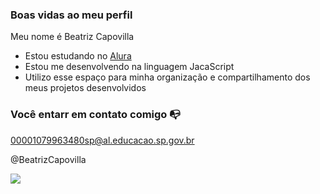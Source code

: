 ### Boas vidas ao meu perfil 

Meu nome é Beatriz Capovilla

- Estou estudando no [Alura](https://www.alura.com.br)
- Estou me desenvolvendo na linguagem JacaScript
- Utilizo esse espaço para minha organização e compartilhamento dos meus projetos desenvolvidos

### Você  entarr em contato comigo 📭

00001079963480sp@al.educacao.sp.gov.br

@BeatrizCapovilla

![](https://media.tenor.com/O3MAVAjJRDAAAAAi/weightlifting-baby-heavy.gif)
